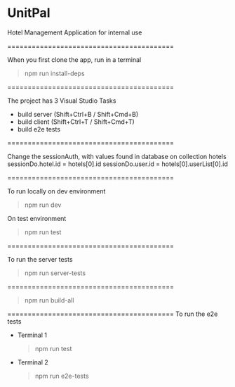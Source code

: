 # UnitPal

Hotel Management Application for internal use

=========================================

When you first clone the app, run in a terminal
> npm run install-deps

=========================================

The project has 3 Visual Studio Tasks
 - build server (Shift+Ctrl+B / Shift+Cmd+B)
 - build client (Shift+Ctrl+T / Shift+Cmd+T)
 - build e2e tests

=========================================

Change the sessionAuth, with values found in database on collection hotels
	sessionDo.hotel.id = hotels[0].id
	sessionDo.user.id = hotels[0].userList[0].id

=========================================

To run locally on dev environment
> npm run dev

On test environment
> npm run test

=========================================

To run the server tests
> npm run server-tests

=========================================

> npm run build-all

=========================================
To run the e2e tests
 - Terminal 1
	> npm run test
 - Terminal 2
	> npm run e2e-tests
